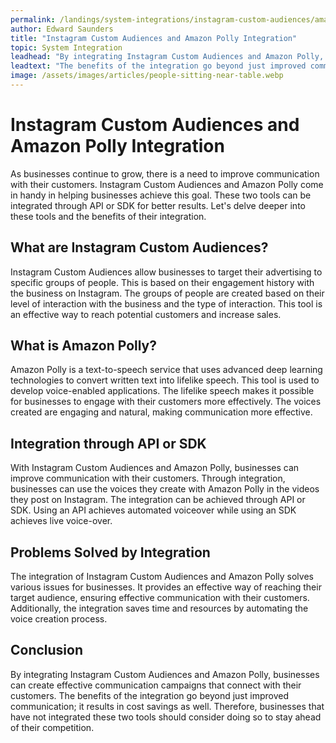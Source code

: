 ```yaml
---
permalink: /landings/system-integrations/instagram-custom-audiences/amazon-polly
author: Edward Saunders
title: "Instagram Custom Audiences and Amazon Polly Integration"
topic: System Integration
leadhead: "By integrating Instagram Custom Audiences and Amazon Polly, businesses can create effective communication campaigns that connect with their customers"
leadtext: "The benefits of the integration go beyond just improved communication; it results in cost savings as well. Therefore, businesses that have not integrated these two tools should consider doing so to stay ahead of their competition."
image: /assets/images/articles/people-sitting-near-table.webp
---
```

<div class="arttext">      <h1>Instagram Custom Audiences and Amazon Polly Integration</h1>
      <p>As businesses continue to grow, there is a need to improve communication with their customers. Instagram Custom Audiences and Amazon Polly come in handy in helping businesses achieve this goal. These two tools can be integrated through API or SDK for better results. Let's delve deeper into these tools and the benefits of their integration.</p>
      <h2>What are Instagram Custom Audiences?</h2>
      <p>Instagram Custom Audiences allow businesses to target their advertising to specific groups of people. This is based on their engagement history with the business on Instagram. The groups of people are created based on their level of interaction with the business and the type of interaction. This tool is an effective way to reach potential customers and increase sales.</p>
      <h2>What is Amazon Polly?</h2>
      <p>Amazon Polly is a text-to-speech service that uses advanced deep learning technologies to convert written text into lifelike speech. This tool is used to develop voice-enabled applications. The lifelike speech makes it possible for businesses to engage with their customers more effectively. The voices created are engaging and natural, making communication more effective.</p>
      <h2>Integration through API or SDK</h2>
      <p>With Instagram Custom Audiences and Amazon Polly, businesses can improve communication with their customers. Through integration, businesses can use the voices they create with Amazon Polly in the videos they post on Instagram. The integration can be achieved through API or SDK. Using an API achieves automated voiceover while using an SDK achieves live voice-over.</p>
      <h2>Problems Solved by Integration</h2>
      <p>The integration of Instagram Custom Audiences and Amazon Polly solves various issues for businesses. It provides an effective way of reaching their target audience, ensuring effective communication with their customers. Additionally, the integration saves time and resources by automating the voice creation process. </p>
      <h2>Conclusion</h2>
      <p>By integrating Instagram Custom Audiences and Amazon Polly, businesses can create effective communication campaigns that connect with their customers. The benefits of the integration go beyond just improved communication; it results in cost savings as well. Therefore, businesses that have not integrated these two tools should consider doing so to stay ahead of their competition.</p>
</div>